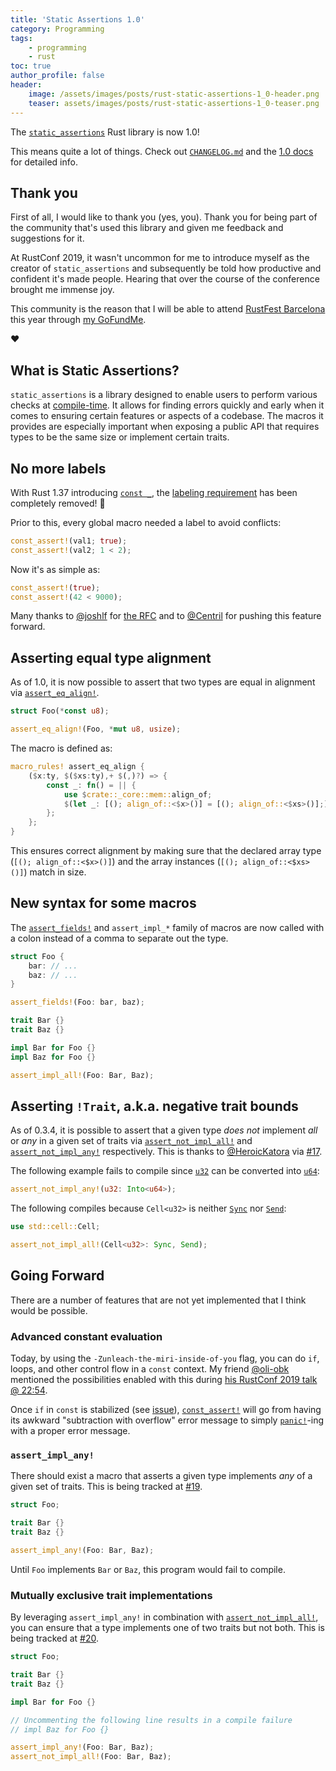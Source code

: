 ```yaml
---
title: 'Static Assertions 1.0'
category: Programming
tags:
    - programming
    - rust
toc: true
author_profile: false
header:
    image: /assets/images/posts/rust-static-assertions-1_0-header.png
    teaser: assets/images/posts/rust-static-assertions-1_0-teaser.png
---
```


The [`static_assertions`] Rust library is now 1.0!

This means quite a lot of things. Check out [`CHANGELOG.md`] and the
[1.0 docs](https://docs.rs/static_assertions/1.0.0)
for detailed info.

## Thank you

First of all, I would like to thank you (yes, you). Thank you for being part of
the community that's used this library and given me feedback and suggestions for
it.

At RustConf 2019, it wasn't uncommon for me to introduce myself as the creator
of `static_assertions` and subsequently be told how productive and confident
it's made people. Hearing that over the course of the conference brought me
immense joy.

This community is the reason that I will be able to attend
[RustFest Barcelona](https://barcelona.rustfest.eu) this year through
[my GoFundMe](https://www.gofundme.com/f/nikolai-rustfest-barcelona).

❤️

## What is Static Assertions?

`static_assertions` is a library designed to enable users to perform various
checks at [compile-time]. It allows for finding errors quickly and early when it
comes to ensuring certain features or aspects of a codebase. The macros it
provides are especially important when exposing a public API that requires types
to be the same size or implement certain traits.

## No more labels

With Rust 1.37 introducing [`const _`], the [labeling requirement][#1] has been
completely removed! 🎉

Prior to this, every global macro needed a label to avoid conflicts:

```rust
const_assert!(val1; true);
const_assert!(val2; 1 < 2);
```

Now it's as simple as:

```rust
const_assert!(true);
const_assert!(42 < 9000);
```

Many thanks to [@joshlf] for
[the RFC](https://github.com/rust-lang/rfcs/blob/master/text/2526-const-wildcard.md)
and to [@Centril] for pushing this feature forward.

## Asserting equal type alignment

As of 1.0, it is now possible to assert that two types are equal in alignment
via [`assert_eq_align!`].

```rust
struct Foo(*const u8);

assert_eq_align!(Foo, *mut u8, usize);
```

The macro is defined as:

```rust
macro_rules! assert_eq_align {
    ($x:ty, $($xs:ty),+ $(,)?) => {
        const _: fn() = || {
            use $crate::_core::mem::align_of;
            $(let _: [(); align_of::<$x>()] = [(); align_of::<$xs>()];)+
        };
    };
}
```

This ensures correct alignment by making sure that the declared array type
(`[(); align_of::<$x>()]`) and the array instances (`[(); align_of::<$xs>()]`)
match in size.

## New syntax for some macros

The [`assert_fields!`] and `assert_impl_*` family of macros are now called with
a colon instead of a comma to separate out the type.

```rust
struct Foo {
    bar: // ...
    baz: // ...
}

assert_fields!(Foo: bar, baz);

trait Bar {}
trait Baz {}

impl Bar for Foo {}
impl Baz for Foo {}

assert_impl_all!(Foo: Bar, Baz);
```

## Asserting `!Trait`, a.k.a. negative trait bounds

As of 0.3.4, it is possible to assert that a given type _does not_ implement
_all_ or _any_ in a given set of traits via [`assert_not_impl_all!`] and
[`assert_not_impl_any!`] respectively. This is thanks to [@HeroicKatora] via
[#17].

The following example fails to compile since [`u32`] can be converted into
[`u64`]:

```rust
assert_not_impl_any!(u32: Into<u64>);
```

The following compiles because `Cell<u32>` is neither [`Sync`] nor [`Send`]:

```rust
use std::cell::Cell;

assert_not_impl_all!(Cell<u32>: Sync, Send);
```

## Going Forward

There are a number of features that are not yet implemented that I think would
be possible.

### Advanced constant evaluation

Today, by using the `-Zunleach-the-miri-inside-of-you` flag, you can do `if`,
loops, and other control flow in a `const` context. My friend [@oli-obk]
mentioned the possibilities enabled with this during
[his RustConf 2019 talk @ 22:54](https://youtu.be/wkXNm_qo8aY?t=1374).

Once `if` in `const` is stabilized (see [issue][const_if]),
[`const_assert!`] will go from having its awkward "subtraction with overflow"
error message to simply [`panic!`]-ing with a proper error message.

### `assert_impl_any!`

There should exist a macro that asserts a given type implements _any_ of a given
set of traits. This is being tracked at [#19].

```rust
struct Foo;

trait Bar {}
trait Baz {}

assert_impl_any!(Foo: Bar, Baz);
```

Until `Foo` implements `Bar` or `Baz`, this program would fail to compile.

### Mutually exclusive trait implementations

By leveraging `assert_impl_any!` in combination with [`assert_not_impl_all!`],
you can ensure that a type implements one of two traits but not both. This is
being tracked at [#20].

```rust
struct Foo;

trait Bar {}
trait Baz {}

impl Bar for Foo {}

// Uncommenting the following line results in a compile failure
// impl Baz for Foo {}

assert_impl_any!(Foo: Bar, Baz);
assert_not_impl_all!(Foo: Bar, Baz);
```

[`static_assertions`]: https://github.com/nvzqz/static-assertions-rs

[compile-time]: https://en.wikipedia.org/wiki/Compile_time

[#1]:  https://github.com/nvzqz/static-assertions-rs/issues/1
[#17]: https://github.com/nvzqz/static-assertions-rs/pull/17
[#19]: https://github.com/nvzqz/static-assertions-rs/pull/19
[#20]: https://github.com/nvzqz/static-assertions-rs/pull/20

[`CHANGELOG.md`]: https://github.com/nvzqz/static-assertions-rs/blob/master/CHANGELOG.md

[@joshlf]:       https://github.com/joshlf
[@Centril]:      https://github.com/Centril
[@HeroicKatora]: https://github.com/HeroicKatora
[@oli-obk]:      https://github.com/oli-obk

[const_if]:  https://github.com/rust-lang/rust/issues/49146
[`const _`]: https://github.com/rust-lang/rfcs/blob/master/text/2526-const-wildcard.md

[`panic!`]: https://doc.rust-lang.org/std/macro.panic.html
[`Send`]:   https://doc.rust-lang.org/std/marker/trait.Send.html
[`Sync`]:   https://doc.rust-lang.org/std/marker/trait.Sync.html
[`u32`]:    https://doc.rust-lang.org/std/primitive.u32.html
[`u64`]:    https://doc.rust-lang.org/std/primitive.u64.html

[`const_assert!`]:        https://docs.rs/static_assertions/1.0.0/static_assertions/macro.const_assert.html
[`assert_fields!`]:       https://docs.rs/static_assertions/1.0.0/static_assertions/macro.assert_fields.html
[`assert_eq_align!`]:     https://docs.rs/static_assertions/1.0.0/static_assertions/macro.assert_eq_align.html
[`assert_not_impl_all!`]: https://docs.rs/static_assertions/1.0.0/static_assertions/macro.assert_not_impl_all.html
[`assert_not_impl_any!`]: https://docs.rs/static_assertions/1.0.0/static_assertions/macro.assert_not_impl_any.html
